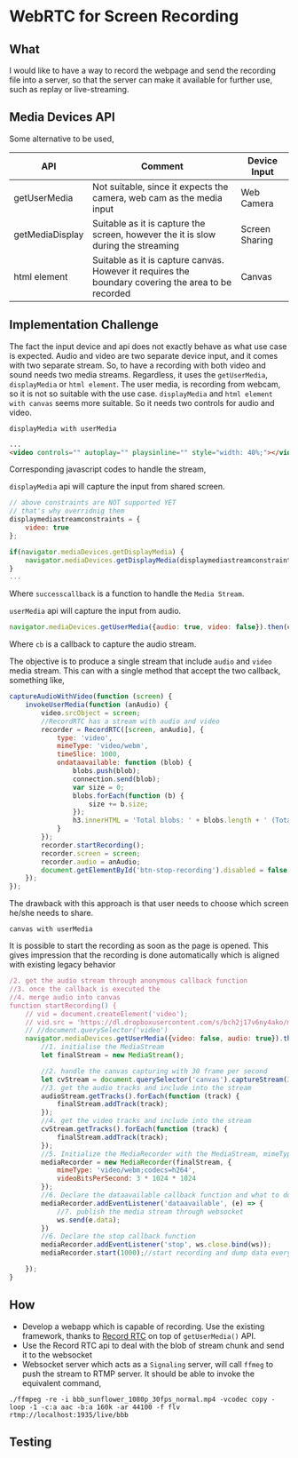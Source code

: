 # WebRTC for Screen Recording
## What
I would like to have a way to record the webpage and send the recording  file into a server, so that the server can
make it available for further use, such as replay or live-streaming.
## Media Devices API
Some alternative to be used,


| API             | Comment                                                                                                  | Device Input   |
|-----------------|----------------------------------------------------------------------------------------------------------|----------------|
| getUserMedia    | Not suitable, since it expects the camera, web cam as the media input                                    | Web Camera     |
| getMediaDisplay | Suitable as it is capture the screen, however the it is slow during the streaming                        | Screen Sharing |
| html element    | Suitable as it is capture canvas. However it requires the <br/>boundary covering the area to be recorded | Canvas         |

## Implementation Challenge
The fact the input device and api does not exactly behave as what use case is expected.
Audio and video are two separate device input, and it comes with two separate stream.
So, to have a recording with both video and sound needs two media streams.
Regardless, it uses the `getUserMedia`, `displayMedia` or `html element`.
The user media, is recording from webcam, so it is not so suitable with the use case.
`displayMedia` and `html element with canvas` seems more suitable.
So it needs two controls for audio and video. 

`displayMedia with userMedia`
 

```html
...
<video controls="" autoplay="" playsinline="" style="width: 40%;"></video>
```
Corresponding javascript codes to handle the stream,

`displayMedia` api will capture the input from shared screen.

```javascript
// above constraints are NOT supported YET
// that's why overridnig them
displaymediastreamconstraints = {
    video: true
};

if(navigator.mediaDevices.getDisplayMedia) {
    navigator.mediaDevices.getDisplayMedia(displaymediastreamconstraints).then(successcallback).catch(error);
}
...

```
Where `successcallback` is a function to handle the `Media Stream`.

`userMedia` api will capture the input from audio.

```javascript
navigator.mediaDevices.getUserMedia({audio: true, video: false}).then(cb);
```

Where `cb` is a callback to capture the audio stream.

The objective is to produce a single stream that include `audio` and `video` media stream.
This can with a single method that accept the two callback, something like,

```javascript
captureAudioWithVideo(function (screen) {
    invokeUserMedia(function (anAudio) {
        video.srcObject = screen;
        //RecordRTC has a stream with audio and video
        recorder = RecordRTC([screen, anAudio], {
            type: 'video',
            mimeType: 'video/webm',
            timeSlice: 1000,
            ondataavailable: function (blob) {
                blobs.push(blob);
                connection.send(blob);
                var size = 0;
                blobs.forEach(function (b) {
                    size += b.size;
                });
                h3.innerHTML = 'Total blobs: ' + blobs.length + ' (Total size: ' + bytesToSize(size) + ')';
            }
        });
        recorder.startRecording();
        recorder.screen = screen;
        recorder.audio = anAudio;
        document.getElementById('btn-stop-recording').disabled = false;
    });
});
```
The drawback with this approach is that user needs to choose which screen he/she needs to share.

`canvas with userMedia`

It is possible to start the recording as soon as the page is opened. This gives impression that the recording is done
automatically which is aligned with existing legacy behavior
```javascript
/2. get the audio stream through anonymous callback function
//3. once the callback is executed the
//4. merge audio into canvas
function startRecording() {
    // vid = document.createElement('video');
    // vid.src = 'https://dl.dropboxusercontent.com/s/bch2j17v6ny4ako/movie720p.mp4';
    // //document.querySelector('video')
    navigator.mediaDevices.getUserMedia({video: false, audio: true}).then(function (audioStream) {
        //1. initialise the MediaStream
        let finalStream = new MediaStream();

        //2. handle the canvas capturing with 30 frame per second
        let cvStream = document.querySelector('canvas').captureStream(30);//30 fps
        //3. get the audio tracks and include into the stream
        audioStream.getTracks().forEach(function (track) {
            finalStream.addTrack(track);
        });
        //4. get the video tracks and include into the stream
        cvStream.getTracks().forEach(function (track) {
            finalStream.addTrack(track);
        });
        //5. Initialize the MediaRecorder with the MediaStream, mimeType and 3MB per seconds of video
        mediaRecorder = new MediaRecorder(finalStream, {
            mimeType: 'video/webm;codecs=h264',
            videoBitsPerSecond: 3 * 1024 * 1024
        });
        //6. Declare the dataavailable callback function and what to do upon dataavailable triggered.
        mediaRecorder.addEventListener('dataavailable', (e) => {
            //7. publish the media stream through websocket
            ws.send(e.data);
        })
        //6. Declare the stop callback function
        mediaRecorder.addEventListener('stop', ws.close.bind(ws));
        mediaRecorder.start(1000);//start recording and dump data every second

    });
}
```

## How
* Develop a webapp which is capable of recording. Use the existing framework, 
thanks to [Record RTC](https://github.com/muaz-khan/WebRTC-Experiment/tree/master/RecordRTC)
on top of `getUserMedia()` API.
* Use the Record RTC api to deal with the blob of stream chunk and send it to the websocket
* Websocket server which acts as a `Signaling` server, will call `ffmeg` to push the stream to RTMP server. 
It should be able to invoke the equivalent command,
```shell
./ffmpeg -re -i bbb_sunflower_1080p_30fps_normal.mp4 -vcodec copy -loop -1 -c:a aac -b:a 160k -ar 44100 -f flv rtmp://localhost:1935/live/bbb
```




## Testing


